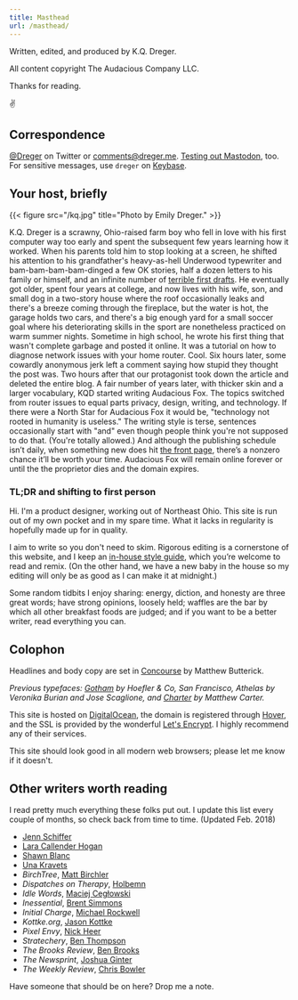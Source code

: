 ```yaml
---
title: Masthead
url: /masthead/
---
```


Written, edited, and produced by K.Q. Dreger. 

All content copyright The Audacious Company LLC. 

Thanks for reading. 

✌️


## Correspondence

[@Dreger](https://twitter.com/dreger) on Twitter or <comments@dreger.me>. [Testing out Mastodon](https://mastodon.social/@dreger), too. For sensitive messages, use `dreger` on [Keybase][].

[keybase]: https://keybase.io/dreger 


## Your host, briefly

{{< figure src="/kq.jpg" title="Photo by Emily Dreger." >}}

K.Q. Dreger is a scrawny, Ohio-raised farm boy who fell in love with his first computer way too early and spent the subsequent few years learning how it worked. When his parents told him to stop looking at a screen, he shifted his attention to his grandfather's heavy-as-hell Underwood typewriter and bam-bam-bam-bam-dinged a few OK stories, half a dozen letters to his family or himself, and an infinite number of [terrible first drafts](https://www.brainpickings.org/2013/11/22/bird-by-bird-anne-lamott/). He eventually got older, spent four years at college, and now lives with his wife, son, and small dog in a two-story house where the roof occasionally leaks and there's a breeze coming through the fireplace, but the water is hot, the garage holds two cars, and there's a big enough yard for a small soccer goal where his deteriorating skills in the sport are nonetheless practiced on warm summer nights. Sometime in high school, he wrote his first thing that wasn't complete garbage and posted it online. It was a tutorial on how to diagnose network issues with your home router. Cool. Six hours later, some cowardly anonymous jerk left a comment saying how stupid they thought the post was. Two hours after that our protagonist took down the article and deleted the entire blog. A fair number of years later, with thicker skin and a larger vocabulary, KQD started writing Audacious Fox. The topics switched from router issues to equal parts privacy, design, writing, and technology. If there were a North Star for Audacious Fox it would be, "technology not rooted in humanity is useless." The writing style is terse, sentences occasionally start with "and" even though people think you're not supposed to do that. (You're totally allowed.) And although the publishing schedule isn’t daily, when something new does hit [the front page](/), there’s a nonzero chance it’ll be worth your time. Audacious Fox will remain online forever or until the the proprietor dies and the domain expires. 

### TL;DR and shifting to first person 

Hi. I'm a product designer, working out of Northeast Ohio. This site is run out of my own pocket and in my spare time. What it lacks in regularity is hopefully made up for in quality. 

I aim to write so you don't need to skim. Rigorous editing is a cornerstone of this website, and I keep an [in-house style guide](/projects/style-guide), which you’re welcome to read and remix. (On the other hand, we have a new baby in the house so my editing will only be as good as I can make it at midnight.)

Some random tidbits I enjoy sharing: energy, diction, and honesty are three great words; have strong opinions, loosely held; waffles are the bar by which all other breakfast foods are judged; and if you want to be a better writer, read everything you can. 


## Colophon

Headlines and body copy are set in [Concourse](http://practicaltypography.com/concourse.html) by Matthew Butterick. 

*Previous typefaces: [Gotham](https://www.typography.com/fonts/gotham/overview/) by Hoefler &amp; Co, San Francisco, Athelas by Veronika Burian and Jose Scaglione, and [Charter](http://practicaltypography.com/charter.html) by Matthew Carter.*

This site is hosted on [DigitalOcean](https://www.digitalocean.com), the domain is registered through [Hover](http://hover.com), and the SSL is provided by the wonderful [Let's Encrypt](https://letsencrypt.org/). I highly recommend any of their services. 

This site should look good in all modern web browsers; please let me know if it doesn't. 

## Other writers worth reading 

I read pretty much everything these folks put out. I update this list every couple of months, so check back from time to time. (Updated Feb. 2018)

- [Jenn Schiffer](https://medium.com/@jennschiffer)
- [Lara Callender Hogan](http://larahogan.me/blog/)
- [Shawn Blanc](https://shawnblanc.net)
- [Una Kravets](https://una.im/archive/#💁)
- _BirchTree_, [Matt Birchler](https://birchtree.me)
- _Dispatches on Therapy_, [Holbemn](http://holbemn.xyz)
- _Idle Words_, [Maciej Cegłowski](http://idlewords.com)
- _Inessential_, [Brent Simmons](http://inessential.com)
- _Initial Charge_, [Michael Rockwell](http://initialcharge.net)
- _Kottke.org_, [Jason Kottke](http://kottke.org)
- _Pixel Envy_, [Nick Heer](http://pxlnv.com)
- _Stratechery_, [Ben Thompson](https://stratechery.com)
- _The Brooks Review_, [Ben Brooks](https://brooksreview.net)
- _The Newsprint_, [Joshua Ginter](http://thenewsprint.co)
- _The Weekly Review_, [Chris Bowler](http://chrisbowler.com/journal)

Have someone that should be on here? Drop me a note.